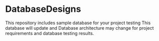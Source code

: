 # DatabaseDesigns
This repository  includes sample database for your project testing
This database will update and Database architecture may change for project requirements and database testing results.
